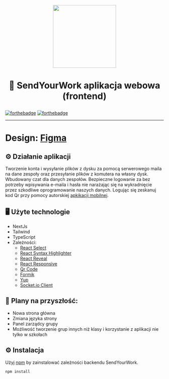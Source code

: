 <p align="center">
  <img alt="" height="200px" src="https://send-your.works:3000/ogImage.png"/>
</p>

# <p align="center">📱 SendYourWork aplikacja webowa (frontend)</p>

[![forthebadge](https://forthebadge.com/images/badges/made-with-javascript.svg)](https://forthebadge.com)
[![forthebadge](https://forthebadge.com/images/badges/built-with-love.svg)](https://forthebadge.com)


---------------
# Design: [Figma](https://www.figma.com/file/Tgjz32C22zXZysKOYnBcVb/SendYourWork?node-id=0%3A1)

## ⚙️ Działanie aplikacji
Tworzenie konta i wysyłanie plików z dysku za pomocą serwerowego maila na dane zespoły oraz przesyłanie plików z komutera na własny dysk. Wbudowany czat dla danych zespołów.
Bezpieczne logowanie za bez potrzeby wpisywania e-maila i hasła nie narażając się na wykradnięcie przez szkodliwe oprogramowanie naszych danych. Logując się zeskanuj kod Qr przy pomocy autorskiej [apkikacji mobilnej](https://github.com/Elektron-team/mobile-app).

## 🖥️ Użyte technologie 
  - NextJs
  - Tailwind
  - TypeScript
  - Zależności:
      - [React Select](https://react-select.com/home)
      - [React Syntax Highlighter](https://www.npmjs.com/package/react-syntax-highlighter)
      - [React Reveal](https://www.react-reveal.com/)
      - [React Responsive](https://www.npmjs.com/package/react-responsive)
      - [Qr Code](https://www.npmjs.com/package/react-qr-code)
      - [Formik](https://formik.org/)
      - [Yup](https://www.npmjs.com/package/yup)
      - [Socket.io Client](https://www.npmjs.com/package/socket.io-client)
## 🚀 Plany na przyszłość:
  - Nowa strona główna 
  - Zmiana języka strony
  - Panel zarządcy grupy
  - Możliwość tworzenie grup innych niż klasy i korzystanie z aplikacji nie tylko w szkołach

## ⚙️ Instalacja
Użyj [npm](https://www.npmjs.com/) by zainstalować zależności backendu SendYourWork.

```bash
npm install
```
